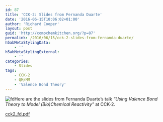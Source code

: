 ```yaml
---
id: 87
title: 'CCK-2: Slides from Fernanda Duarte'
date: '2016-06-15T10:06:02+01:00'
author: 'Richard Cooper'
layout: post
guid: 'http://compchemkitchen.org/?p=87'
permalink: /2016/06/15/cck-2-slides-from-fernanda-duarte/
h5abMetaStylingData:
    - ''
h5abMetaStylingExternal:
    - ''
categories:
    - Slides
tags:
    - CCK-2
    - QM/MM
    - 'Valence Bond Theory'
---
```


![fd](http://compchemkitchen.org/wp-content/uploads/2016/06/fd-300x256.png)Here are the slides from Fernanda Duarte’s talk *“Using Valence Bond Theory to Model (Bio)Chemical Reactivity”* at CCK-2.

[cck2\_fd.pdf](http://compchemkitchen.org/wp-content/uploads/2016/06/cck2_fd.pdf)